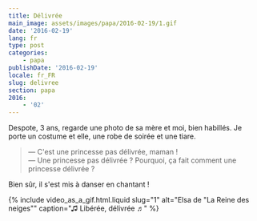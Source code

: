 ```yaml
---
title: Délivrée
main_image: assets/images/papa/2016-02-19/1.gif
date: '2016-02-19'
lang: fr
type: post
categories:
    - papa
publishDate: '2016-02-19'
locale: fr_FR
slug: delivree
section: papa
2016:
    - '02'
---
```


Despote, 3 ans, regarde une photo de sa mère et moi, bien habillés. Je porte un costume et elle, une robe de soirée et une tiare.

> — C'est une princesse pas délivrée, maman !  
> — Une princesse pas délivrée ? Pourquoi, ça fait comment une princesse délivrée ?

Bien sûr, il s'est mis à danser en chantant !

{% include video_as_a_gif.html.liquid 
  slug="1" 
  alt="Elsa de &quot;La Reine des neiges&quot;" 
  caption="♫ Libérée, délivrée ♬" 
%}
